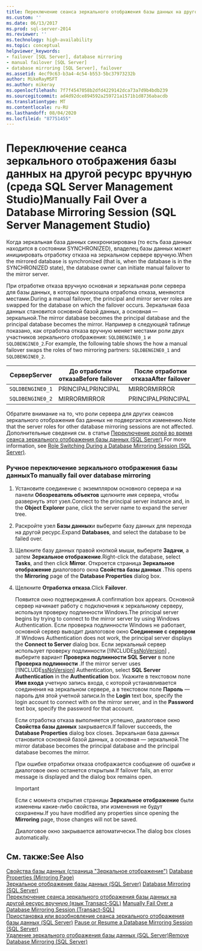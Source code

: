 ```yaml
---
title: Переключение сеанса зеркального отображения базы данных на другой ресурс вручную (среда SQL Server Management Studio) | Документы Майкрософт
ms.custom: ''
ms.date: 06/13/2017
ms.prod: sql-server-2014
ms.reviewer: ''
ms.technology: high-availability
ms.topic: conceptual
helpviewer_keywords:
- failover [SQL Server], database mirroring
- manual failover [SQL Server]
- database mirroring [SQL Server], failover
ms.assetid: 4ecf9c63-b3a4-4c54-b553-5bc37973232b
author: MikeRayMSFT
ms.author: mikeray
ms.openlocfilehash: 7f7f4547058b2dfd4229142dca73a7d9b4bdb239
ms.sourcegitcommit: ad4d92dce894592a259721a1571b1d8736abacdb
ms.translationtype: MT
ms.contentlocale: ru-RU
ms.lasthandoff: 08/04/2020
ms.locfileid: "87751455"
---
```

# <a name="manually-fail-over-a-database-mirroring-session-sql-server-management-studio"></a><span data-ttu-id="747cf-102">Переключение сеанса зеркального отображения базы данных на другой ресурс вручную (среда SQL Server Management Studio)</span><span class="sxs-lookup"><span data-stu-id="747cf-102">Manually Fail Over a Database Mirroring Session (SQL Server Management Studio)</span></span>
  <span data-ttu-id="747cf-103">Когда зеркальная база данных синхронизирована (то есть база данных находится в состоянии SYNCHRONIZED), владелец базы данных может инициировать отработку отказа на зеркальном сервере вручную.</span><span class="sxs-lookup"><span data-stu-id="747cf-103">When the mirrored database is synchronized (that is, when the database is in the SYNCHRONIZED state), the database owner can initiate manual failover to the mirror server.</span></span>  
  
 <span data-ttu-id="747cf-104">При отработке отказа вручную основная и зеркальная роли сервера для базы данных, в которых произошла отработка отказа, меняются местами.</span><span class="sxs-lookup"><span data-stu-id="747cf-104">During a manual failover, the principal and mirror server roles are swapped for the database on which the failover occurs.</span></span> <span data-ttu-id="747cf-105">Зеркальная база данных становится основной базой данных, а основная — зеркальной.</span><span class="sxs-lookup"><span data-stu-id="747cf-105">The mirror database becomes the principal database and the principal database becomes the mirror.</span></span> <span data-ttu-id="747cf-106">Например в следующей таблице показано, как отработка отказа вручную меняет местами роли двух участников зеркального отображения: `SQLDBENGINE0_1` и `SQLDBENGINE0_2`.</span><span class="sxs-lookup"><span data-stu-id="747cf-106">For example, the following table shows the how a manual failover swaps the roles of two mirroring partners: `SQLDBENGINE0_1` and `SQLDBENGINE0_2`.</span></span>  
  
|<span data-ttu-id="747cf-107">Сервер</span><span class="sxs-lookup"><span data-stu-id="747cf-107">Server</span></span>|<span data-ttu-id="747cf-108">До отработки отказа</span><span class="sxs-lookup"><span data-stu-id="747cf-108">Before failover</span></span>|<span data-ttu-id="747cf-109">После отработки отказа</span><span class="sxs-lookup"><span data-stu-id="747cf-109">After failover</span></span>|  
|------------|---------------------|--------------------|  
|`SQLDBENGINE0_1`|<span data-ttu-id="747cf-110">PRINCIPAL</span><span class="sxs-lookup"><span data-stu-id="747cf-110">PRINCIPAL</span></span>|<span data-ttu-id="747cf-111">MIRROR</span><span class="sxs-lookup"><span data-stu-id="747cf-111">MIRROR</span></span>|  
|`SQLDBENGINE0_2`|<span data-ttu-id="747cf-112">MIRROR</span><span class="sxs-lookup"><span data-stu-id="747cf-112">MIRROR</span></span>|<span data-ttu-id="747cf-113">PRINCIPAL</span><span class="sxs-lookup"><span data-stu-id="747cf-113">PRINCIPAL</span></span>|  
  
 <span data-ttu-id="747cf-114">Обратите внимание на то, что роли сервера для других сеансов зеркального отображения баз данных не подвергаются изменению.</span><span class="sxs-lookup"><span data-stu-id="747cf-114">Note that the server roles for other database mirroring sessions are not affected.</span></span> <span data-ttu-id="747cf-115">Дополнительные сведения см. в статье [Переключение ролей во время сеанса зеркального отображения базы данных (SQL Server)](role-switching-during-a-database-mirroring-session-sql-server.md).</span><span class="sxs-lookup"><span data-stu-id="747cf-115">For more information, see [Role Switching During a Database Mirroring Session &#40;SQL Server&#41;](role-switching-during-a-database-mirroring-session-sql-server.md).</span></span>  
  
### <a name="to-manually-fail-over-database-mirroring"></a><span data-ttu-id="747cf-116">Ручное переключение зеркального отображения базы данных</span><span class="sxs-lookup"><span data-stu-id="747cf-116">To manually fail over database mirroring</span></span>  
  
1.  <span data-ttu-id="747cf-117">Установите соединение с экземпляром основного сервера и на панели **Обозреватель объектов** щелкните имя сервера, чтобы развернуть этот узел.</span><span class="sxs-lookup"><span data-stu-id="747cf-117">Connect to the principal server instance and, in the **Object Explorer** pane, click the server name to expand the server tree.</span></span>  
  
2.  <span data-ttu-id="747cf-118">Раскройте узел **Базы данных**и выберите базу данных для перехода на другой ресурс.</span><span class="sxs-lookup"><span data-stu-id="747cf-118">Expand **Databases**, and select the database to be failed over.</span></span>  
  
3.  <span data-ttu-id="747cf-119">Щелкните базу данных правой кнопкой мыши, выберите **Задачи**, а затем **Зеркальное отображение**.</span><span class="sxs-lookup"><span data-stu-id="747cf-119">Right-click the database, select **Tasks**, and then click **Mirror**.</span></span> <span data-ttu-id="747cf-120">Откроется страница **Зеркальное отображение** диалогового окна **Свойства базы данных** .</span><span class="sxs-lookup"><span data-stu-id="747cf-120">This opens the **Mirroring** page of the **Database Properties** dialog box.</span></span>  
  
4.  <span data-ttu-id="747cf-121">Щелкните **Отработка отказа**.</span><span class="sxs-lookup"><span data-stu-id="747cf-121">Click **Failover**.</span></span>  
  
     <span data-ttu-id="747cf-122">Появится окно подтверждения.</span><span class="sxs-lookup"><span data-stu-id="747cf-122">A confirmation box appears.</span></span>  <span data-ttu-id="747cf-123">Основной сервер начинает работу с подключения к зеркальному серверу, используя проверку подлинности Windows.</span><span class="sxs-lookup"><span data-stu-id="747cf-123">The principal server begins by trying to connect to the mirror server by using Windows Authentication.</span></span> <span data-ttu-id="747cf-124">Если проверка подлинности Windows не работает, основной сервер выводит диалоговое окно **Соединение с сервером** .</span><span class="sxs-lookup"><span data-stu-id="747cf-124">If Windows Authentication does not work, the principal server displays the **Connect to Server** dialog box.</span></span> <span data-ttu-id="747cf-125">Если зеркальный сервер использует проверку подлинности [!INCLUDE[ssNoVersion](../../includes/ssnoversion-md.md)] , выберите вариант **Проверка подлинности SQL Server** в поле **Проверка подлинности** .</span><span class="sxs-lookup"><span data-stu-id="747cf-125">If the mirror server uses [!INCLUDE[ssNoVersion](../../includes/ssnoversion-md.md)] Authentication, select **SQL Server Authentication** in the **Authentication** box.</span></span> <span data-ttu-id="747cf-126">Укажите в текстовом поле **Имя входа** учетную запись входа, с которой устанавливается соединения на зеркальном сервере, а в текстовом поле **Пароль** — пароль для этой учетной записи.</span><span class="sxs-lookup"><span data-stu-id="747cf-126">In the **Login** text box, specify the login account to connect with on the mirror server, and in the **Password** text box, specify the password for that account.</span></span>  
  
     <span data-ttu-id="747cf-127">Если отработка отказа выполняется успешно, диалоговое окно **Свойства базы данных** закрывается.</span><span class="sxs-lookup"><span data-stu-id="747cf-127">If failover succeeds, the **Database Properties** dialog box closes.</span></span> <span data-ttu-id="747cf-128">Зеркальная база данных становится основной базой данных, а основная — зеркальной.</span><span class="sxs-lookup"><span data-stu-id="747cf-128">The mirror database becomes the principal database and the principal database becomes the mirror.</span></span>  
  
     <span data-ttu-id="747cf-129">При ошибке отработки отказа отображается сообщение об ошибке и диалоговое окно останется открытым.</span><span class="sxs-lookup"><span data-stu-id="747cf-129">If failover fails, an error message is displayed and the dialog box remains open.</span></span>  
  
    > [!IMPORTANT]  
    >  <span data-ttu-id="747cf-130">Если с момента открытия страницы **Зеркальное отображение** были изменены какие-либо свойства, эти изменения не будут сохранены.</span><span class="sxs-lookup"><span data-stu-id="747cf-130">If you have modified any properties since opening the **Mirroring** page, those changes will not be saved.</span></span>  
  
     <span data-ttu-id="747cf-131">Диалоговое окно закрывается автоматически.</span><span class="sxs-lookup"><span data-stu-id="747cf-131">The dialog box closes automatically.</span></span>  
  
## <a name="see-also"></a><span data-ttu-id="747cf-132">См. также:</span><span class="sxs-lookup"><span data-stu-id="747cf-132">See Also</span></span>  
 <span data-ttu-id="747cf-133">[Свойства базы данных (страница "Зеркальное отображение")](../../relational-databases/databases/database-properties-mirroring-page.md) </span><span class="sxs-lookup"><span data-stu-id="747cf-133">[Database Properties &#40;Mirroring Page&#41;](../../relational-databases/databases/database-properties-mirroring-page.md) </span></span>  
 <span data-ttu-id="747cf-134">[Зеркальное отображение базы данных (SQL Server)](database-mirroring-sql-server.md) </span><span class="sxs-lookup"><span data-stu-id="747cf-134">[Database Mirroring &#40;SQL Server&#41;](database-mirroring-sql-server.md) </span></span>  
 <span data-ttu-id="747cf-135">[Переключение сеанса зеркального отображения базы данных на другой ресурс вручную (язык Transact-SQL)](manually-fail-over-a-database-mirroring-session-transact-sql.md) </span><span class="sxs-lookup"><span data-stu-id="747cf-135">[Manually Fail Over a Database Mirroring Session &#40;Transact-SQL&#41;](manually-fail-over-a-database-mirroring-session-transact-sql.md) </span></span>  
 <span data-ttu-id="747cf-136">[Приостановка или возобновление сеанса зеркального отображения базы данных (SQL Server)](pause-or-resume-a-database-mirroring-session-sql-server.md) </span><span class="sxs-lookup"><span data-stu-id="747cf-136">[Pause or Resume a Database Mirroring Session &#40;SQL Server&#41;](pause-or-resume-a-database-mirroring-session-sql-server.md) </span></span>  
 [<span data-ttu-id="747cf-137">Удаление зеркального отображения базы данных (SQL Server)</span><span class="sxs-lookup"><span data-stu-id="747cf-137">Remove Database Mirroring &#40;SQL Server&#41;</span></span>](remove-database-mirroring-sql-server.md)  
  
  
